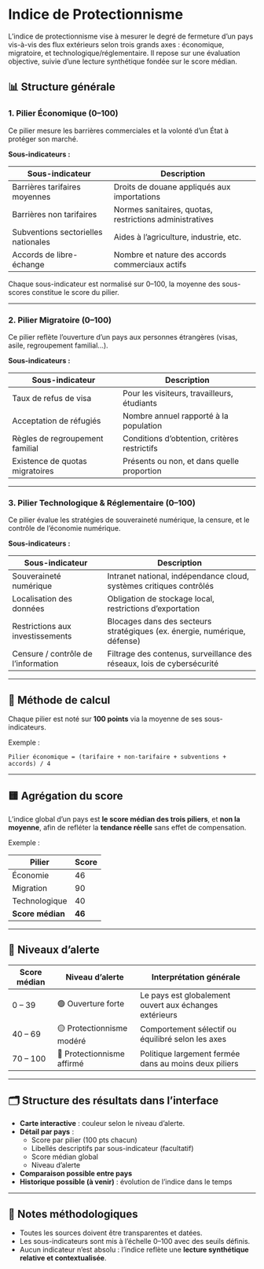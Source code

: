 
# Indice de Protectionnisme

L’indice de protectionnisme vise à mesurer le degré de fermeture d’un pays vis-à-vis des flux extérieurs selon trois grands axes : économique, migratoire, et technologique/réglementaire. Il repose sur une évaluation objective, suivie d’une lecture synthétique fondée sur le score médian.

## 📊 Structure générale

### 1. Pilier Économique (0–100)

Ce pilier mesure les barrières commerciales et la volonté d’un État à protéger son marché.

**Sous-indicateurs :**

| Sous-indicateur                      | Description                                                    |
|-------------------------------------|----------------------------------------------------------------|
| Barrières tarifaires moyennes       | Droits de douane appliqués aux importations                   |
| Barrières non tarifaires            | Normes sanitaires, quotas, restrictions administratives        |
| Subventions sectorielles nationales | Aides à l’agriculture, industrie, etc.                         |
| Accords de libre-échange            | Nombre et nature des accords commerciaux actifs                |

Chaque sous-indicateur est normalisé sur 0–100, la moyenne des sous-scores constitue le score du pilier.

---

### 2. Pilier Migratoire (0–100)

Ce pilier reflète l’ouverture d’un pays aux personnes étrangères (visas, asile, regroupement familial...).

**Sous-indicateurs :**

| Sous-indicateur                  | Description                                                      |
|----------------------------------|------------------------------------------------------------------|
| Taux de refus de visa            | Pour les visiteurs, travailleurs, étudiants                      |
| Acceptation de réfugiés          | Nombre annuel rapporté à la population                           |
| Règles de regroupement familial  | Conditions d’obtention, critères restrictifs                     |
| Existence de quotas migratoires  | Présents ou non, et dans quelle proportion                       |

---

### 3. Pilier Technologique & Réglementaire (0–100)

Ce pilier évalue les stratégies de souveraineté numérique, la censure, et le contrôle de l’économie numérique.

**Sous-indicateurs :**

| Sous-indicateur                       | Description                                                                 |
|--------------------------------------|-----------------------------------------------------------------------------|
| Souveraineté numérique               | Intranet national, indépendance cloud, systèmes critiques contrôlés        |
| Localisation des données             | Obligation de stockage local, restrictions d’exportation                   |
| Restrictions aux investissements     | Blocages dans des secteurs stratégiques (ex. énergie, numérique, défense) |
| Censure / contrôle de l’information  | Filtrage des contenus, surveillance des réseaux, lois de cybersécurité     |

---

## 🧮 Méthode de calcul

Chaque pilier est noté sur **100 points** via la moyenne de ses sous-indicateurs.

Exemple :
```
Pilier économique = (tarifaire + non-tarifaire + subventions + accords) / 4
```

---

## 🟨 Agrégation du score

L’indice global d’un pays est **le score médian des trois piliers**, et **non la moyenne**, afin de refléter la **tendance réelle** sans effet de compensation.

Exemple :

| Pilier        | Score |
|---------------|--------|
| Économie      | 46     |
| Migration     | 90     |
| Technologique | 40     |
| **Score médian** | **46** |

---

## 🚦 Niveaux d’alerte

| Score médian | Niveau d’alerte       | Interprétation générale                              |
|--------------|------------------------|------------------------------------------------------|
| 0 – 39       | 🟢 Ouverture forte      | Le pays est globalement ouvert aux échanges extérieurs |
| 40 – 69      | 🟡 Protectionnisme modéré | Comportement sélectif ou équilibré selon les axes     |
| 70 – 100     | 🔴 Protectionnisme affirmé | Politique largement fermée dans au moins deux piliers |

---

## 🗂 Structure des résultats dans l’interface

- **Carte interactive** : couleur selon le niveau d’alerte.
- **Détail par pays** :
  - Score par pilier (100 pts chacun)
  - Libellés descriptifs par sous-indicateur (facultatif)
  - Score médian global
  - Niveau d’alerte
- **Comparaison possible entre pays**
- **Historique possible (à venir)** : évolution de l’indice dans le temps

---

## 📌 Notes méthodologiques

- Toutes les sources doivent être transparentes et datées.
- Les sous-indicateurs sont mis à l’échelle 0–100 avec des seuils définis.
- Aucun indicateur n’est absolu : l’indice reflète une **lecture synthétique relative et contextualisée**.
